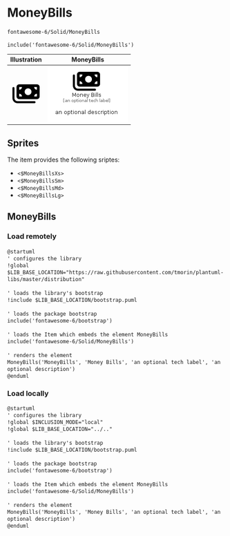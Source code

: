 # MoneyBills


```text
fontawesome-6/Solid/MoneyBills
```

```text
include('fontawesome-6/Solid/MoneyBills')
```



| Illustration | MoneyBills |
| :---: | :---: |
| ![illustration for Illustration](../../fontawesome-6/Solid/MoneyBills.png) | ![illustration for MoneyBills](../../fontawesome-6/Solid/MoneyBills.Local.png) |



## Sprites
The item provides the following sriptes:

- `<$MoneyBillsXs>`
- `<$MoneyBillsSm>`
- `<$MoneyBillsMd>`
- `<$MoneyBillsLg>`





## MoneyBills

### Load remotely
```plantuml
@startuml
' configures the library
!global $LIB_BASE_LOCATION="https://raw.githubusercontent.com/tmorin/plantuml-libs/master/distribution"

' loads the library's bootstrap
!include $LIB_BASE_LOCATION/bootstrap.puml

' loads the package bootstrap
include('fontawesome-6/bootstrap')

' loads the Item which embeds the element MoneyBills
include('fontawesome-6/Solid/MoneyBills')

' renders the element
MoneyBills('MoneyBills', 'Money Bills', 'an optional tech label', 'an optional description')
@enduml
```

### Load locally
```plantuml
@startuml
' configures the library
!global $INCLUSION_MODE="local"
!global $LIB_BASE_LOCATION="../.."

' loads the library's bootstrap
!include $LIB_BASE_LOCATION/bootstrap.puml

' loads the package bootstrap
include('fontawesome-6/bootstrap')

' loads the Item which embeds the element MoneyBills
include('fontawesome-6/Solid/MoneyBills')

' renders the element
MoneyBills('MoneyBills', 'Money Bills', 'an optional tech label', 'an optional description')
@enduml
```

